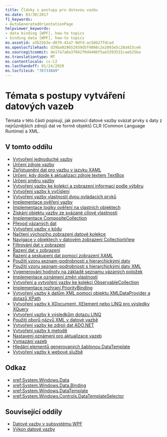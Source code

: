 ```yaml
---
title: Články s postupy pro datovou vazbu
ms.date: 03/30/2017
f1_keywords:
- AutoGeneratedOrientationPage
helpviewer_keywords:
- data binding [WPF], how-to topics
- binding data [WPF], how-to topics
ms.assetid: a3b2563e-d879-41a7-9dfd-ac56b27fdcad
ms.openlocfilehash: d39ba029652939d5f4866c2e2093e5c28a915ce6
ms.sourcegitcommit: de17a7a0a37042f0d4406f5ae5393531caeb25ba
ms.translationtype: MT
ms.contentlocale: cs-CZ
ms.lasthandoff: 01/24/2020
ms.locfileid: "76733849"
---
```

# <a name="data-binding-how-to-topics"></a>Témata s postupy vytváření datových vazeb

Témata v této části popisují, jak pomocí datové vazby svázat prvky s daty z nejrůznějších zdrojů dat ve formě objektů CLR (Common Language Runtime) a XML.

## <a name="in-this-section"></a>V tomto oddílu

- [Vytvoření jednoduché vazby](how-to-create-a-simple-binding.md)
- [Určení zdroje vazby](how-to-specify-the-binding-source.md)
- [Zpřístupnění dat pro vazbu v jazyku XAML](how-to-make-data-available-for-binding-in-xaml.md)
- [Určení, kdy dojde k aktualizaci zdroje textem TextBox](how-to-control-when-the-textbox-text-updates-the-source.md)
- [Určení směru vazby](how-to-specify-the-direction-of-the-binding.md)
- [Vytvoření vazby ke kolekci a zobrazení informací podle výběru](how-to-bind-to-a-collection-and-display-information-based-on-selection.md)
- [Vytvoření vazby k vyčíslení](how-to-bind-to-an-enumeration.md)
- [Vytvoření vazby vlastností dvou ovládacích prvků](how-to-bind-the-properties-of-two-controls.md)
- [Implementace ověření vazby](how-to-implement-binding-validation.md)
- [Implementace logiky ověření na vlastních objektech](how-to-implement-validation-logic-on-custom-objects.md)
- [Získání objektu vazby ze svázané cílové vlastnosti](how-to-get-the-binding-object-from-a-bound-target-property.md)
- [Implementace CompositeCollection](how-to-implement-a-compositecollection.md)
- [Převod vázaných dat](how-to-convert-bound-data.md)
- [Vytvoření vazby v kódu](how-to-create-a-binding-in-code.md)
- [Načtení výchozího zobrazení datové kolekce](how-to-get-the-default-view-of-a-data-collection.md)
- [Navigace v objektech v datovém zobrazení CollectionView](how-to-navigate-through-the-objects-in-a-data-collectionview.md)
- [Filtrování dat v zobrazení](how-to-filter-data-in-a-view.md)
- [Řazení dat v zobrazení](how-to-sort-data-in-a-view.md)
- [Řazení a seskupení dat pomocí zobrazení XAML](how-to-sort-and-group-data-using-a-view-in-xaml.md)
- [Použití vzoru seznam-podrobnosti s hierarchickými daty](how-to-use-the-master-detail-pattern-with-hierarchical-data.md)
- [Použití vzoru seznam-podrobnosti s hierarchickými daty XML](how-to-use-the-master-detail-pattern-with-hierarchical-xml-data.md)
- [Vygenerování hodnoty na základě seznamu vázaných položek](how-to-produce-a-value-based-on-a-list-of-bound-items.md)
- [Implementace oznámení změn vlastností](how-to-implement-property-change-notification.md)
- [Vytvoření a vytvoření vazby ke kolekci ObservableCollection](how-to-create-and-bind-to-an-observablecollection.md)
- [Implementace rozhraní PriorityBinding](how-to-implement-prioritybinding.md)
- [Vytvoření vazby k datům XML pomocí objektu XMLDataProvider a dotazů XPath](how-to-bind-to-xml-data-using-an-xmldataprovider-and-xpath-queries.md)
- [Vytvoření vazby k XDocument, XElement nebo LINQ pro výsledky XQuery](how-to-bind-to-xdocument-xelement-or-linq-for-xml-query-results.md)
- [Vytvoření vazby k výsledkům dotazu LINQ](how-to-bind-to-the-results-of-a-linq-query.md)
- [Použití oborů názvů XML v datové vazbě](how-to-use-xml-namespaces-in-data-binding.md)
- [Vytvoření vazby ke zdroji dat ADO.NET](how-to-bind-to-an-ado-net-data-source.md)
- [Vytvoření vazby k metodě](how-to-bind-to-a-method.md)
- [Nastavení oznámení pro aktualizace vazeb](how-to-set-up-notification-of-binding-updates.md)
- [Vymazání vazeb](how-to-clear-bindings.md)
- [Hledání elementů generovaných šablonou DataTemplate](how-to-find-datatemplate-generated-elements.md)
- [Vytvoření vazby k webové službě](how-to-bind-to-a-web-service.md)

## <a name="reference"></a>Odkaz

- <xref:System.Windows.Data>
- <xref:System.Windows.Data.Binding>
- <xref:System.Windows.DataTemplate>
- <xref:System.Windows.Controls.DataTemplateSelector>

## <a name="related-sections"></a>Související oddíly

- [Datové vazby v subsystému WPF](../../../desktop-wpf/data/data-binding-overview.md)
- [Výkon datové vazby](../advanced/optimizing-performance-data-binding.md)
